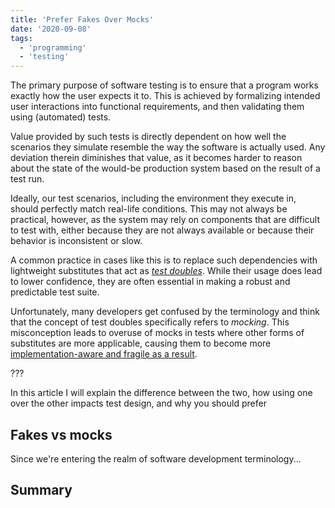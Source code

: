 ```yaml
---
title: 'Prefer Fakes Over Mocks'
date: '2020-09-08'
tags:
  - 'programming'
  - 'testing'
---
```


The primary purpose of software testing is to ensure that a program works exactly how the user expects it to. This is achieved by formalizing intended user interactions into functional requirements, and then validating them using (automated) tests.

Value provided by such tests is directly dependent on how well the scenarios they simulate resemble the way the software is actually used. Any deviation therein diminishes that value, as it becomes harder to reason about the state of the would-be production system based on the result of a test run.

Ideally, our test scenarios, including the environment they execute in, should perfectly match real-life conditions. This may not always be practical, however, as the system may rely on components that are difficult to test with, either because they are not always available or because their behavior is inconsistent or slow.

A common practice in cases like this is to replace such dependencies with lightweight substitutes that act as [_test doubles_](https://en.wikipedia.org/wiki/Test_double). While their usage does lead to lower confidence, they are often essential in making a robust and predictable test suite.

Unfortunately, many developers get confused by the terminology and think that the concept of test doubles specifically refers to _mocking_. This misconception leads to overuse of mocks in tests where other forms of substitutes are more applicable, causing them to become more [implementation-aware and fragile as a result](/blog/unit-testing-is-overrated).

???

In this article I will explain the difference between the two, how using one over the other impacts test design, and why you should prefer

## Fakes vs mocks

Since we're entering the realm of software development terminology...

## Summary
